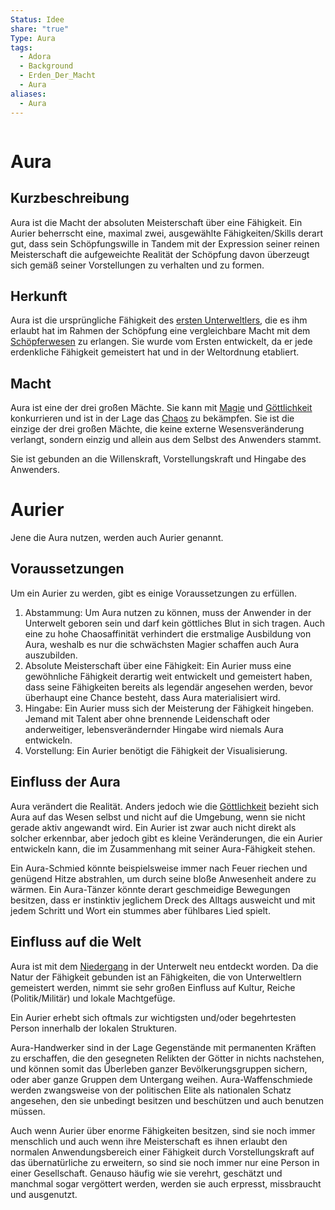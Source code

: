 ```yaml
---
Status: Idee
share: "true"
Type: Aura
tags:
  - Adora
  - Background
  - Erden_Der_Macht
  - Aura
aliases:
  - Aura
---
```

```table-of-contents
```

# Aura
## Kurzbeschreibung
Aura ist die Macht der absoluten Meisterschaft über eine Fähigkeit. Ein Aurier beherrscht eine, maximal zwei, ausgewählte Fähigkeiten/Skills derart gut, dass sein Schöpfungswille in Tandem mit der Expression seiner reinen Meisterschaft die aufgeweichte Realität der Schöpfung davon überzeugt sich gemäß seiner Vorstellungen zu verhalten und zu formen. 



## Herkunft
Aura ist die ursprüngliche Fähigkeit des [ersten Unterweltlers](../../Rassen%20-%20Spezies/Erste%20Mensch.md), die es ihm erlaubt hat im Rahmen der Schöpfung eine vergleichbare Macht mit dem [Schöpferwesen](../../G%C3%B6tter/Reihen%20der%20G%C3%B6tter/Sch%C3%B6pferwesen.md) zu erlangen. Sie wurde vom Ersten entwickelt, da er jede erdenkliche Fähigkeit gemeistert hat und in der Weltordnung etabliert. 

## Macht
Aura ist eine der drei großen Mächte. Sie kann mit [Magie](../Magie/Magie%20-%20Beschreibung.md) und [Göttlichkeit](../../../../G%C3%B6ttlichkeit.md) konkurrieren und ist in der Lage das [Chaos](../../../../Chaos.md) zu bekämpfen. Sie ist die einzige der drei großen Mächte, die keine externe Wesensveränderung verlangt, sondern einzig und allein aus dem Selbst des Anwenders stammt. 

Sie ist gebunden an die Willenskraft, Vorstellungskraft und Hingabe des Anwenders. 

# Aurier
Jene die Aura nutzen, werden auch Aurier genannt. 
## Voraussetzungen
Um ein Aurier zu werden, gibt es einige Voraussetzungen zu erfüllen. 

1. Abstammung: Um Aura nutzen zu können, muss der Anwender in der Unterwelt geboren sein und darf kein göttliches Blut in sich tragen. Auch eine zu hohe Chaosaffinität verhindert die erstmalige Ausbildung von Aura, weshalb es nur die schwächsten Magier schaffen auch Aura auszubilden. 
2. Absolute Meisterschaft über eine Fähigkeit: Ein Aurier muss eine gewöhnliche Fähigkeit derartig weit entwickelt und gemeistert haben, dass seine Fähigkeiten bereits als legendär angesehen werden, bevor überhaupt eine Chance besteht, dass Aura materialisiert wird. 
3. Hingabe: Ein Aurier muss sich der Meisterung der Fähigkeit hingeben. Jemand mit Talent aber ohne brennende Leidenschaft oder anderweitiger, lebensverändernder Hingabe wird niemals Aura entwickeln. 
4. Vorstellung: Ein Aurier benötigt die Fähigkeit der Visualisierung. 


## Einfluss der Aura
Aura verändert die Realität. Anders jedoch wie die [Göttlichkeit](../../../../G%C3%B6ttlichkeit.md) bezieht sich Aura auf das Wesen selbst und nicht auf die Umgebung, wenn sie nicht gerade aktiv angewandt wird. Ein Aurier ist zwar auch nicht direkt als solcher erkennbar, aber jedoch gibt es kleine Veränderungen, die ein Aurier entwickeln kann, die im Zusammenhang mit seiner Aura-Fähigkeit stehen. 

Ein Aura-Schmied könnte beispielsweise immer nach Feuer riechen und genügend Hitze abstrahlen, um durch seine bloße Anwesenheit andere zu wärmen. 
Ein Aura-Tänzer könnte derart geschmeidige Bewegungen besitzen, dass er instinktiv jeglichem Dreck des Alltags ausweicht und mit jedem Schritt und Wort ein stummes aber fühlbares Lied spielt. 

## Einfluss auf die Welt
Aura ist mit dem [Niedergang](../../Geschichte%20von%20Adora/Der%20Niedergang.md) in der Unterwelt neu entdeckt worden. Da die Natur der Fähigkeit gebunden ist an Fähigkeiten, die von Unterweltlern gemeistert werden, nimmt sie sehr großen Einfluss auf Kultur, Reiche (Politik/Militär) und lokale Machtgefüge. 

Ein Aurier erhebt sich oftmals zur wichtigsten und/oder begehrtesten Person innerhalb der lokalen Strukturen. 

Aura-Handwerker sind in der Lage Gegenstände mit permanenten Kräften zu erschaffen, die den gesegneten Relikten der Götter in nichts nachstehen, und können somit das Überleben ganzer Bevölkerungsgruppen sichern, oder aber ganze Gruppen dem Untergang weihen. Aura-Waffenschmiede werden zwangsweise von der politischen Elite als nationalen Schatz angesehen, den sie unbedingt besitzen und beschützen und auch benutzen müssen.

Auch wenn Aurier über enorme Fähigkeiten besitzen, sind sie noch immer menschlich und auch wenn ihre Meisterschaft es ihnen erlaubt den normalen Anwendungsbereich einer Fähigkeit durch Vorstellungskraft auf das übernatürliche zu erweitern, so sind sie noch immer nur eine Person in einer Gesellschaft. Genauso häufig wie sie verehrt, geschätzt und manchmal sogar vergöttert werden, werden sie auch erpresst, missbraucht und ausgenutzt. 







